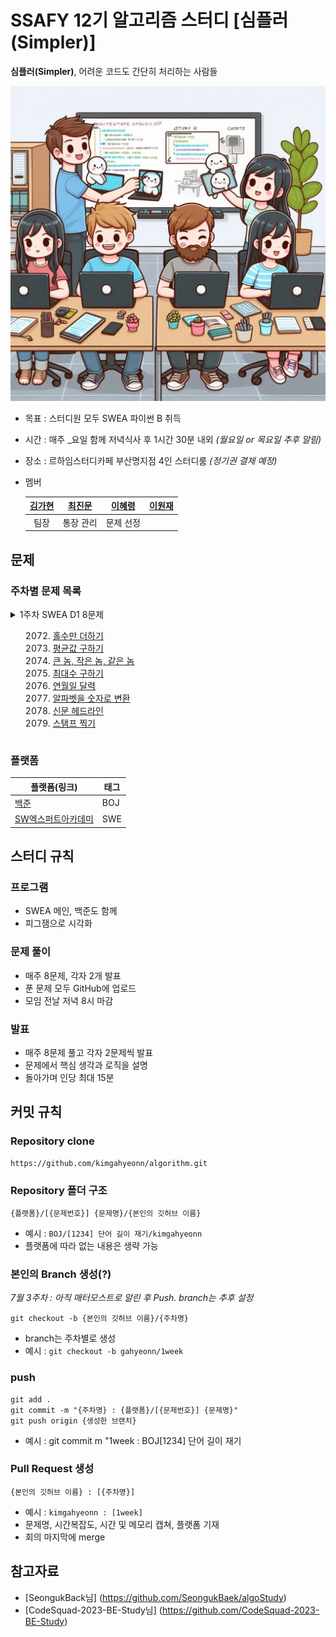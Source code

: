 # SSAFY 12기 알고리즘 스터디 [심플러(Simpler)] #
**심플러(Simpler)**, 어려운 코드도 간단히 처리하는 사람들

![이미지](./images/_66dbbd72-eb53-4f90-abbc-c1a6932679d9.jfif)
- 목표 : 스터디원 모두 SWEA 파이썬 B 취득
- 시간 : 매주 _요일 함께 저녁식사 후 1시간 30분 내외 *(월요일 or 목요일 추후 알림)*
- 장소 : 르하임스터디카페 부산명지점 4인 스터디룸 *(정기권 결제 예정)*
- 멤버

    |[김가현](https://github.com/kimgahyeonn)|[최진문](https://github.com/jinmoon23)|[이혜령](https://github.com/hyerongii)|[이원재](https://github.com/dnjswoc)|
    |:-:|:-:|:-:|:-:|
    |팀장|통장 관리|문제 선정| |

## 문제 ##

### 주차별 문제 목록 ###

<details>
<summary>1주차 SWEA D1 8문제</sumary>

2072. [홀수만 더하기](https://swexpertacademy.com/main/code/problem/problemDetail.do?contestProbId=AV5QSEhaA5sDFAUq&categoryId=AV5QSEhaA5sDFAUq&categoryType=CODE&problemTitle=&orderBy=FIRST_REG_DATETIME&selectCodeLang=ALL&select-1=&pageSize=10&pageIndex=1&&&&&&&&&)
2071. [평균값 구하기](https://swexpertacademy.com/main/code/problem/problemDetail.do?problemLevel=1&contestProbId=AV5QRnJqA5cDFAUq&categoryId=AV5QRnJqA5cDFAUq&categoryType=CODE&problemTitle=&orderBy=FIRST_REG_DATETIME&selectCodeLang=PYTHON&select-1=1&pageSize=10&pageIndex=1)
2070. [큰 놈, 작은 놈, 같은 놈](https://swexpertacademy.com/main/code/problem/problemDetail.do?problemLevel=1&contestProbId=AV5QQ6qqA40DFAUq&categoryId=AV5QQ6qqA40DFAUq&categoryType=CODE&problemTitle=&orderBy=FIRST_REG_DATETIME&selectCodeLang=PYTHON&select-1=1&pageSize=10&pageIndex=1)
2068. [최대수 구하기](https://swexpertacademy.com/main/code/problem/problemDetail.do?problemLevel=1&contestProbId=AV5QQhbqA4QDFAUq&categoryId=AV5QQhbqA4QDFAUq&categoryType=CODE&problemTitle=&orderBy=FIRST_REG_DATETIME&selectCodeLang=PYTHON&select-1=1&pageSize=10&pageIndex=1)
2056. [연월일 달력](https://swexpertacademy.com/main/code/problem/problemDetail.do?problemLevel=1&contestProbId=AV5QLkdKAz4DFAUq&categoryId=AV5QLkdKAz4DFAUq&categoryType=CODE&problemTitle=&orderBy=FIRST_REG_DATETIME&selectCodeLang=PYTHON&select-1=1&pageSize=10&pageIndex=1)
2050. [알파벳을 숫자로 변환](https://swexpertacademy.com/main/code/problem/problemDetail.do?problemLevel=1&contestProbId=AV5QLGxKAzQDFAUq&categoryId=AV5QLGxKAzQDFAUq&categoryType=CODE&problemTitle=&orderBy=FIRST_REG_DATETIME&selectCodeLang=PYTHON&select-1=1&pageSize=10&pageIndex=1)
2047. [신문 헤드라인](https://swexpertacademy.com/main/code/problem/problemDetail.do?problemLevel=1&contestProbId=AV5QKsLaAy0DFAUq&categoryId=AV5QKsLaAy0DFAUq&categoryType=CODE&problemTitle=&orderBy=FIRST_REG_DATETIME&selectCodeLang=PYTHON&select-1=1&pageSize=10&pageIndex=1)
2046. [스탬프 찍기](https://swexpertacademy.com/main/code/problem/problemDetail.do?problemLevel=1&contestProbId=AV5QKdT6AyYDFAUq&categoryId=AV5QKdT6AyYDFAUq&categoryType=CODE&problemTitle=&orderBy=FIRST_REG_DATETIME&selectCodeLang=PYTHON&select-1=1&pageSize=10&pageIndex=1)

</details>

### 플랫폼 ###
|플랫폼(링크)|태그|
|--|--|
|[백준](https://www.acmicpc.net)|BOJ|
|[SW엑스퍼트아카데미](https://swexpertacademy.com/main/main.do)|SWE|


## 스터디 규칙 ##

### 프로그램 ###
- SWEA 메인, 백준도 함께
- 피그잼으로 시각화

### 문제 풀이 ###
- 매주 8문제, 각자 2개 발표
- 푼 문제 모두 GitHub에 업로드
- 모임 전날 저녁 8시 마감

### 발표 ###
- 매주 8문제 풀고 각자 2문제씩 발표
- 문제에서 핵심 생각과 로직을 설명
- 돌아가며 인당 최대 15분

## 커밋 규칙 ##
### Repository clone ###
```
https://github.com/kimgahyeonn/algorithm.git
```

### Repository 폴더 구조 ###
```
{플랫폼}/[{문제번호}] {문제명}/{본인의 깃허브 이름}
```
- 예시 : `BOJ/[1234] 단어 길이 재기/kimgahyeonn`
- 플랫폼에 따라 없는 내용은 생략 가능

### 본인의 Branch 생성(?) ###

*7월 3주차 : 아직 매터모스트로 알린 후 Push. branch는 추후 설정*

```
git checkout -b {본인의 깃허브 이름}/{주차명}
```
- branch는 주차별로 생성
- 예시 : `git checkout -b gahyeonn/1week`

### push ###
```
git add .
git commit -m "{주차명} : {플랫폼}/[{문제번호}] {문제명}"
git push origin {생성한 브랜치}
```
- 예시 : git commit m "1week : BOJ[1234] 단어 길이 재기

### Pull Request 생성 ###
```
{본인의 깃허브 이름} : [{주차명}]
```
- 예시 : `kimgahyeonn : [1week]`
- 문제명, 시간복잡도, 시간 및 메모리 캡쳐, 플랫폼 기재
- 회의 마지막에 merge


## 참고자료 ##
- [SeongukBack님] (https://github.com/SeongukBaek/algoStudy)
- [CodeSquad-2023-BE-Study님] (https://github.com/CodeSquad-2023-BE-Study)